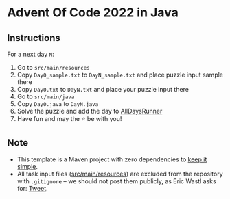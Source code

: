 # Advent Of Code 2022 in Java

## Instructions

For a next day `N`:

1. Go to `src/main/resources`
2. Copy `Day0_sample.txt` to `DayN_sample.txt` and place puzzle input sample there
3. Copy `Day0.txt` to `DayN.txt` and place your puzzle input there
4. Go to `src/main/java`
5. Copy `Day0.java` to `DayN.java`
6. Solve the puzzle and add the day to [AllDaysRunner](src/main/java/AllDaysRunner.java)
7. Have fun and may the ⭐ be with you!

## Note

- This template is a Maven project with zero dependencies to [keep it simple](https://en.wikipedia.org/wiki/KISS_principle). 
- All task input files ([src/main/resources](src/main/resources)) are excluded from the repository with `.gitignore` – we should not post them publicly, as Eric Wastl asks for: [Tweet](https://twitter.com/ericwastl/status/1465805354214830081).